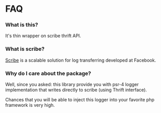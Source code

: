# FAQ

### What is this?
It's thin wrapper on scribe thrift API.

### What is scribe?
[Scribe](https://github.com/facebookarchive/scribe) is a scalable solution for log transferring developed at Facebook.

### Why do I care about the package?
Well, since you asked: this library provide you with psr-4 logger implementation that writes directly to scribe (using Thrift interface).

Chances that you will be able to inject this logger into your favorite php framework is very high.
 